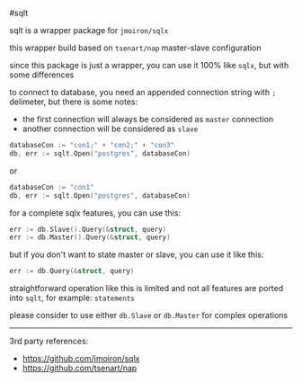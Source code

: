 #sqlt

sqlt is a wrapper package for `jmoiron/sqlx`

this wrapper build based on `tsenart/nap` master-slave configuration

since this package is just a wrapper, you can use it 100% like `sqlx`, but with some differences

to connect to database, you need an appended connection string with `;` delimeter, but there is some notes:
* the first connection will always be considered as `master` connection
* another connection will be considered as `slave`

```go
databaseCon := "con1;" + "con2;" + "con3"
db, err := sqlt.Open("postgres", databaseCon)
```

or 

```go
databaseCon := "con1"
db, err := sqlt.Open("postgres", databaseCon)
```

for a complete sqlx features, you can use this:

```go
err := db.Slave().Query(&struct, query)
err := db.Master().Query(&struct, query)
```

but if you don't want to state master or slave, you can use it like this:

```go
err := db.Query(&struct, query)
```

straightforward operation like this is limited and not all features are ported into `sqlt`, for example: `statements`

please consider to use either `db.Slave` or `db.Master` for complex operations

----------------------------------

3rd party references:
* https://github.com/jmoiron/sqlx
* https://github.com/tsenart/nap
